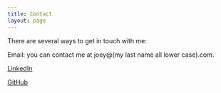 ```yaml
---
title: Contact
layout: page
---
```


There are several ways to get in touch with me:

Email: you can contact me at joey@(my last name all lower case).com.

[LinkedIn](http://ca.linkedin.com/in/jeremondi)

[GitHub](http://github.com/JoeyEremondi)
